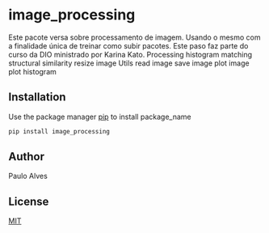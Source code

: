 # image_processing

Este pacote versa sobre processamento de imagem. 
Usando o mesmo com a finalidade única de treinar como subir pacotes. 
Este paso faz parte do curso da DIO ministrado por Karina Kato.
Processing
	histogram matching
	structural similarity
	resize image
Utils
	read image
	save image
	plot image
	plot histogram


## Installation

Use the package manager [pip](https://pip.pypa.io/en/stable/) to install package_name

```bash
pip install image_processing

```

## Author
Paulo Alves

## License
[MIT](https://choosealicense.com/licenses/mit/)
